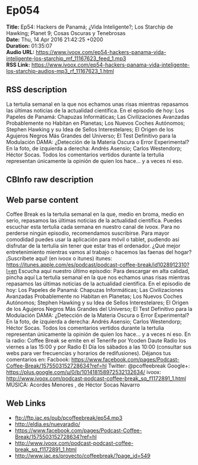 # Ep054  
**Title:** Ep54: Hackers de Panamá; ¿Vida Inteligente?; Los Starchip de Hawking; Planet 9; Cosas Oscuras y Tenebrosas  
**Date:** Thu, 14 Apr 2016 21:42:25 +0200  
**Duration:** 01:35:07  
**Audio URL:** https://www.ivoox.com/ep54-hackers-panama-vida-inteligente-los-starchip_mf_11167623_feed_1.mp3  
**RSS Link:** https://www.ivoox.com/ep54-hackers-panama-vida-inteligente-los-starchip-audios-mp3_rf_11167623_1.html  

## RSS description
La tertulia semanal en la que nos echamos unas risas mientras repasamos las últimas noticias de la actualidad científica. En el episodio de hoy: Los Papeles de Panamá: Chapuzas Informáticas; Las Civilizaciones Avanzadas Probablemente no Habitan en Planetas; Los Nuevos Coches Autónomos; Stephen Hawking y su Idea de Sellos Interestelares; El Origen de los Agujeros Negros Más Grandes del Universo; El Test Definitivo para la Modulación DAMA: ¿Detección de la Materia Oscura o Error Experimental? En la foto, de izquierda a derecha: Andrés Asensio; Carlos Westendorp; Héctor Socas. Todos los comentarios vertidos durante la tertulia representan únicamente la opinión de quien los hace… y a veces ni eso.

## CBInfo raw description


## Web parse content
Coffee Break es la tertulia semanal en la que, medio en broma, medio en serio, repasamos las últimas noticias de la actualidad científica. Puedes escuchar esta tertulia cada semana en nuestro canal de ivoox. Para no perderse ningún episodio, recomendamos suscribirse. Para mayor comodidad puedes usar la aplicación para móvil o tablet, pudiendo así disfrutar de la tertulia sin tener que estar tras el ordenador. ¿Qué mejor entretenimiento mientras vamos al trabajo o hacemos las faenas del hogar? ¡Suscríbete aquí! (en ivoox o itunes) itunes: https://itunes.apple.com/es/podcast/podcast-coffee-break/id1028912310?l=en Escucha aquí nuestro último episodio: Para descargar en alta calidad, pincha aquí La tertulia semanal en la que nos echamos unas risas mientras repasamos las últimas noticias de la actualidad científica. En el episodio de hoy: Los Papeles de Panamá: Chapuzas Informáticas; Las Civilizaciones Avanzadas Probablemente no Habitan en Planetas; Los Nuevos Coches Autónomos; Stephen Hawking y su Idea de Sellos Interestelares; El Origen de los Agujeros Negros Más Grandes del Universo; El Test Definitivo para la Modulación DAMA: ¿Detección de la Materia Oscura o Error Experimental? En la foto, de izquierda a derecha: Andrés Asensio; Carlos Westendorp; Héctor Socas. Todos los comentarios vertidos durante la tertulia representan únicamente la opinión de quien los hace… y a veces ni eso. En la radio: Coffee Break se emite en el Tenerife por Ycoden Daute Radio los viernes a las 15:00 y por Radio El Día los sábados a las 10:00 (consultar sus webs para ver frecuencias y horarios de redifusiones). Déjanos tus comentarios en: Facbook: https://www.facebook.com/pages/Podcast-Coffee-Break/1575503152728634?ref=hl Twitter: @pcoffeebreak Google+: https://plus.google.com/u/0/b/101418158972532132634/ ivoox: http://www.ivoox.com/podcast-podcast-coffee-break_sq_f1172891_1.html MÚSICA: Acordes Menores , de Héctor Socas Navarro

## Web Links
- ftp://ftp.iac.es/pub/pcoffeebreak/ep54.mp3
- http://eldia.es/nuevaradio/
- https://www.facebook.com/pages/Podcast-Coffee-Break/1575503152728634?ref=hl
- http://www.ivoox.com/podcast-podcast-coffee-break_sq_f1172891_1.html
- http://www.iac.es/proyecto/coffeebreak/?page_id=549